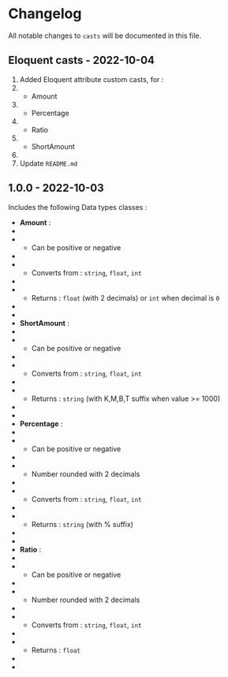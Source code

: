 # Changelog

All notable changes to `casts` will be documented in this file.

## Eloquent casts - 2022-10-04

1. Added Eloquent attribute custom casts, for :
2. - Amount
3. - Percentage
4. - Ratio
5. - ShortAmount
6. 
7. Update `README.md`

## 1.0.0 - 2022-10-03

Includes the following Data types classes :

- **Amount** :
- 
- - Can be positive or negative
- 
- - Converts from : `string`, `float`, `int`
- 
- - Returns : `float` (with 2 decimals) or `int` when decimal is `0`
- 
- 
- **ShortAmount** :
- 
- - Can be positive or negative
- 
- - Converts from : `string`, `float`, `int`
- 
- - Returns : `string` (with K,M,B,T suffix when value >= 1000)
- 
- 
- **Percentage** :
- 
- - Can be positive or negative
- 
- - Number rounded with 2 decimals
- 
- - Converts from : `string`, `float`, `int`
- 
- - Returns : `string` (with % suffix)
- 
- 
- **Ratio** :
- 
- - Can be positive or negative
- 
- - Number rounded with 2 decimals
- 
- - Converts from : `string`, `float`, `int`
- 
- - Returns : `float`
- 
- 
